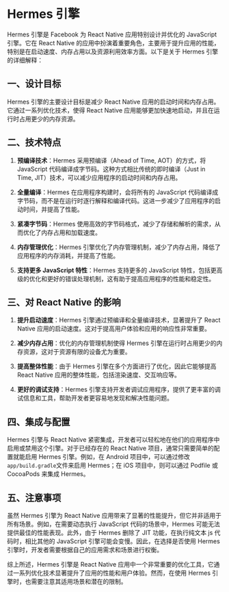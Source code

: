 # Hermes 引擎

Hermes 引擎是 Facebook 为 React Native 应用特别设计并优化的 JavaScript 引擎。它在 React Native 的应用中扮演着重要角色，主要用于提升应用的性能，特别是在启动速度、内存占用以及资源利用效率方面。以下是关于 Hermes 引擎的详细解释：

## 一、设计目标

Hermes 引擎的主要设计目标是减少 React Native 应用的启动时间和内存占用。它通过一系列优化技术，使得 React Native 应用能够更加快速地启动，并且在运行时占用更少的内存资源。

## 二、技术特点

1. **预编译技术**：Hermes 采用预编译（Ahead of Time, AOT）的方式，将 JavaScript 代码编译成字节码。这种方式相比传统的即时编译（Just in Time, JIT）技术，可以减少应用程序的启动时间和内存占用。

2. **全量编译**：Hermes 在应用程序构建时，会将所有的 JavaScript 代码编译成字节码，而不是在运行时逐行解释和编译代码。这进一步减少了应用程序的启动时间，并提高了性能。

3. **紧凑字节码**：Hermes 使用高效的字节码格式，减少了存储和解析的需求，从而优化了内存占用和加载速度。

4. **内存管理优化**：Hermes 引擎优化了内存管理机制，减少了内存占用，降低了应用程序的内存消耗，并提高了性能。

5. **支持更多 JavaScript 特性**：Hermes 支持更多的 JavaScript 特性，包括更高级的优化和更好的错误处理机制，这有助于提高应用程序的性能和稳定性。

## 三、对 React Native 的影响

1. **提升启动速度**：Hermes 引擎通过预编译和全量编译技术，显著提升了 React Native 应用的启动速度。这对于提高用户体验和应用的响应性非常重要。

2. **减少内存占用**：优化的内存管理机制使得 Hermes 引擎在运行时占用更少的内存资源，这对于资源有限的设备尤为重要。

3. **提高整体性能**：由于 Hermes 引擎在多个方面进行了优化，因此它能够提高 React Native 应用的整体性能，包括渲染速度、交互响应等。

4. **更好的调试支持**：Hermes 引擎支持开发者调试应用程序，提供了更丰富的调试信息和工具，帮助开发者更容易地发现和解决性能问题。

## 四、集成与配置

Hermes 引擎与 React Native 紧密集成，开发者可以轻松地在他们的应用程序中启用或禁用这个引擎。对于已经存在的 React Native 项目，通常只需要简单的配置就能启用 Hermes 引擎。例如，在 Android 项目中，可以通过修改`app/build.gradle`文件来启用 Hermes；在 iOS 项目中，则可以通过 Podfile 或 CocoaPods 来集成 Hermes。

## 五、注意事项

虽然 Hermes 引擎为 React Native 应用带来了显著的性能提升，但它并非适用于所有场景。例如，在需要动态执行 JavaScript 代码的场景中，Hermes 可能无法提供最佳的性能表现。此外，由于 Hermes 删除了 JIT 功能，在执行纯文本 js 代码时，相比其他的 JavaScript 引擎可能会变慢。因此，在选择是否使用 Hermes 引擎时，开发者需要根据自己的应用需求和场景进行权衡。

综上所述，Hermes 引擎是 React Native 应用中一个非常重要的优化工具，它通过一系列优化技术显著提升了应用的性能和用户体验。然而，在使用 Hermes 引擎时，也需要注意其适用场景和潜在的限制。
